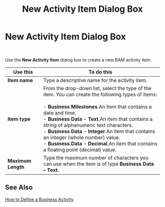 ﻿---
title: New Activity Item Dialog Box
TOCTitle: New Activity Item Dialog Box
ms:assetid: cc69d065-4bbe-41d5-8831-0023fabaaf7d
ms:mtpsurl: https://msdn.microsoft.com/en-us/library/Aa548037(v=BTS.80)
ms:contentKeyID: 51531367
ms.date: 08/30/2017
mtps_version: v=BTS.80
f1_keywords:
- bts06.bam.workbook.activityitem
---

# New Activity Item Dialog Box

 

Use the **New Activity Item** dialog box to create a new BAM activity item.

<table>
<thead>
<tr class="header">
<th>Use this</th>
<th>To do this</th>
</tr>
</thead>
<tbody>
<tr class="odd">
<td><strong>Item name</strong></td>
<td>Type a descriptive name for the activity item.</td>
</tr>
<tr class="even">
<td><strong>Item type</strong></td>
<td>From the drop-down list, select the type of the item. You can create the following types of items:<br />
<br />
- <strong>Business Milestones</strong>.An item that contains a date and time.<br />
- <strong>Business Data - Text</strong>.An item that contains a string of alphanumeric text characters.<br />
- <strong>Business Data - Integer</strong>.An item that contains an integer (whole number) value.<br />
- <strong>Business Data - Decimal</strong>.An item that contains a floating point (decimal) value.</td>
</tr>
<tr class="odd">
<td><strong>Maximum Length</strong></td>
<td>Type the maximum number of characters you can use when the item is of type <strong>Business Data – Text</strong>.</td>
</tr>
</tbody>
</table>


## See Also

[How to Define a Business Activity](https://msdn.microsoft.com/en-us/library/aa559463\(v=bts.80\))

